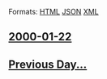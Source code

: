 
Formats: [HTML](2000/01/22/index.html)  [JSON](2000/01/22/index.json)  [XML](2000/01/22/index.xml)  

## [2000-01-22](/news/2000/01/22/index.md)

## [Previous Day...](/news/2000/01/21/index.md)

